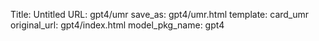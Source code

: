 Title: Untitled
URL: gpt4/umr
save_as: gpt4/umr.html
template: card_umr
original_url: gpt4/index.html
model_pkg_name: gpt4

